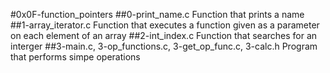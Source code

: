 #0x0F-function_pointers
##0-print_name.c
Function that prints a name
##1-array_iterator.c
Function that executes a function given as a parameter on each element of an array
##2-int_index.c
Function that searches for an interger
##3-main.c, 3-op_functions.c, 3-get_op_func.c, 3-calc.h
Program that performs simpe operations
